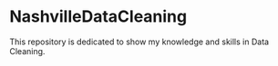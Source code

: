 # NashvilleDataCleaning

This repository is dedicated to show my knowledge and skills in Data Cleaning.
